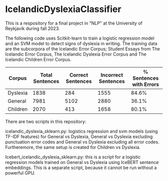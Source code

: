 # IcelandicDyslexiaClassifier
This is a respository for a final project in "NLP" at the University of Reykjavík during fall 2023.

The following code uses Scitkit-learn to train a logistic regression model and an SVM model to detect signs of dyslexia in writing. The training data are the subcorpora of the Icelandic Error Corpus; Student Essays from The Icelandic Error Corpus, The Icelandic Dyslexia Error Corpus and The Icelandic Children Error Corpus.

| Corpus    | Total Sentences | Correct Sentences | Incorrect Sentences | % Sentences with Errors |
|-----------|-----------------|-------------------|---------------------|-------------------------|
| Dyslexia  | 1838            | 284               | 1555                | 84.6%                   |
| General   | 7981            | 5102              | 2880                | 36.1%                   |
| Children  | 2070            | 413               | 1658                | 80.1%                   |


There are two scripts in this repository: 

icelandic_dyslexia_sklearn.py: logistics regression and svm models (using TF-IDF features) for General vs Dyslexia, General vs Dyslexia excluding punctuation error codes and General vs Dyslexia excluding all error codes. Furtheremore, the same setup is created for Children vs Dyslexia.

Icebert_icelandic_dyslexia_sklearn.py: this is a script for a logistic regression models trained on General vs Dyslexia using IceBERT sentence embeddings. This is a separate script, because it cannot be run without a powerful GPU. 

